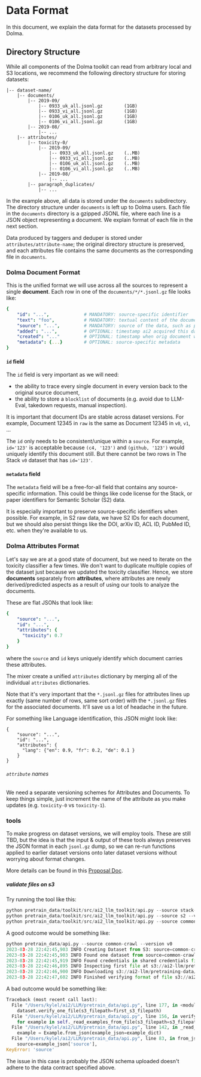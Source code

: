 # Data Format

In this document, we explain the data format for the datasets processed by Dolma.


## Directory Structure

While all components of the Dolma toolkit can read from arbitrary local and S3 locations, we recommend the following directory structure for storing datasets:

```plain-text
|-- dataset-name/
    |-- documents/
        |-- 2019-09/
            |-- 0933_uk_all.jsonl.gz        (1GB)
            |-- 0933_vi_all.jsonl.gz        (1GB)
            |-- 0106_uk_all.jsonl.gz        (1GB)
            |-- 0106_vi_all.jsonl.gz        (1GB)
        |-- 2019-08/
            |-- ...
    |-- attributes/
        |-- toxicity-0/
            |-- 2019-09/
                |-- 0933_uk_all.jsonl.gz    (..MB)
                |-- 0933_vi_all.jsonl.gz    (..MB)
                |-- 0106_uk_all.jsonl.gz    (..MB)
                |-- 0106_vi_all.jsonl.gz    (..MB)
            |-- 2019-08/
                |-- ...
        |-- paragraph_duplicates/
            |-- ...
```

In the example above, all data is stored under the `documents` subdirectory. The directory structure under `documents` is left up to Dolma users. Each file in the `documents` directory is a gzipped JSONL file, where each line is a JSON object representing a document. We explain format of each file in the next section.

Data produced by taggers and deduper is stored under `attributes/attribute-name`; the original directory structure is preserved, and each attributes file contains the same documents as the corresponding file in `documents`.


### Dolma Document Format

This is the unified format we will use across all the sources to represent a single **document**. Each row in one of the `documents/*/*.jsonl.gz` file looks like:

```yaml
{
    "id": "...",             # MANDATORY: source-specific identifier
    "text": "foo",           # MANDATORY: textual content of the document
    "source": "...",         # MANDATORY: source of the data, such as peS2o, common-crawl, etc.
    "added": "...",          # OPTIONAL: timestamp ai2 acquired this data
    "created": "..."         # OPTIONAL: timestamp when orig document was created (best-guess if not available)
    "metadata": {...}        # OPTIONAL: source-specific metadata
}
```

#### `id` field

The `id` field is very important as we will need:

- the ability to trace every single document in every version back to the original source document,
- the ability to store a `blocklist` of documents (e.g. avoid due to LLM-Eval, takedown requests, manual inspection).

It is important that document IDs are stable across dataset versions. For example, Document 12345 in `raw` is the same as Document 12345 in `v0`, `v1`, ...

The `id` only needs to be consistent/unique within a `source`. For example, `id='123'` is acceptable because `(c4, '123')` and `(github, '123')` would uniquely identify this document still. But there cannot be two rows in The Stack `v0` dataset that has `id='123'`.

#### `metadata` field

The `metadata` field will be a free-for-all field that contains any source-specific information. This could be things like code license for the Stack, or paper identifiers for Semantic Scholar (S2) data.

It is especially important to preserve source-specific identifiers when possible. For example, in S2 raw data, we have S2 IDs for each document, but we should also persist things like the DOI, arXiv ID, ACL ID, PubMed ID, etc. when they're available to us.

### Dolma Attributes Format

Let's say we are at a good state of document, but we need to iterate on the toxicity classifier a few times. We don't want to duplicate multiple copies of the dataset just because we updated the toxicity classifier. Hence, we store **documents** separately from **attributes**, where attributes are newly derived/predicted aspects as a result of using our tools to analyze the documents.

These are flat JSONs that look like:

```yaml
{
    "source": "...",
    "id": "...",
    "attributes": {
      "toxicity": 0.7
    }
}
```

where the `source` and `id` keys uniquely identify which document carries these attributes.

The mixer create a unified `attributes` dictionary by merging all of the individual `attributes` dictionaries.

Note that it's very important that the `*.jsonl.gz` files for attributes lines up exactly (same number of rows, same sort order) with the `*.jsonl.gz` files for the associated documents. It'll save us a lot of headache in the future.

For something like Language identification, this JSON might look like:

```
{
    "source": "...",
    "id": "...",
    "attributes": {
      "lang": {"en": 0.9, "fr": 0.2, "de": 0.1 }
    }
}
```

###### `attribute` names

We need a separate versioning schemes for Attributes and Documents. To keep things simple, just increment the name of the attribute as you make updates (e.g. `toxicity-0` vs `toxicity-1`).

### tools

To make progress on dataset versions, we will employ tools. These are still TBD, but the idea is that the input & output of these tools always preserves the JSON format in each `jsonl.gz` dump, so we can re-run functions applied to earlier dataset versions onto later dataset versions without worrying about format changes.

More details can be found in this [Proposal Doc](https://docs.google.com/document/d/18T5_v3QeWPiiuSsUi09_6-ZxW_i47cBatblABb9IZ0M/edit?usp=sharing).

##### validate files on s3

Try running the tool like this:

```python
python pretrain_data/toolkit/src/ai2_llm_toolkit/api.py --source stack-dedup --version raw
python pretrain_data/toolkit/src/ai2_llm_toolkit/api.py --source s2 --version v2_hard_dedup
python pretrain_data/toolkit/src/ai2_llm_toolkit/api.py --source common-crawl --version v0
```

A good outcome would be something like:

```python
python pretrain_data/api.py --source common-crawl --version v0
2023-03-28 22:42:45,903 INFO Creating Dataset from S3: source=common-crawl version=v0
2023-03-28 22:42:45,903 INFO Found one dataset from source=common-crawl version=v0
2023-03-28 22:42:45,919 INFO Found credentials in shared credentials file: ~/.aws/credentials
2023-03-28 22:42:46,895 INFO Inspecting first file at s3://ai2-llm/pretraining-data/sources/common-crawl/v0/documents/mined_split/2021-49/0000/af_all.json.gz
2023-03-28 22:42:46,900 INFO Downloading s3://ai2-llm/pretraining-data/sources/common-crawl/v0/documents/mined_split/2021-49/0000/af_all.json.gz to a temporary file
2023-03-28 22:42:47,602 INFO Finished verifying format of file s3://ai2-llm/pretraining-data/sources/common-crawl/v0/documents/mined_split/2021-49/0000/af_all.json.gz
```

A bad outcome would be something like:

```python
Traceback (most recent call last):
  File "/Users/kylel/ai2/LLM/pretrain_data/api.py", line 177, in <module>
    dataset.verify_one_file(s3_filepath=first_s3_filepath)
  File "/Users/kylel/ai2/LLM/pretrain_data/api.py", line 156, in verify_one_file
    for example in self._read_examples_from_file(s3_filepath=s3_filepath):
  File "/Users/kylel/ai2/LLM/pretrain_data/api.py", line 142, in _read_examples_from_file
    example = Example.from_json(example_json=example_dict)
  File "/Users/kylel/ai2/LLM/pretrain_data/api.py", line 83, in from_json
    source=example_json['source'],
KeyError: 'source'
```

The issue in this case is probably the JSON schema uploaded doesn't adhere to the data contract specified above.
